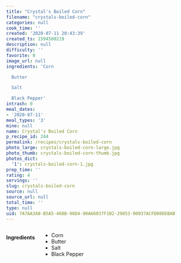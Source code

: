 ```yaml
---
title: "Crystal's Boiled Corn"
filename: "crystals-boiled-corn"
categories: null
cook_time: ''
created: '2020-07-11 20:43:39'
created_ts: 1594500219
description: null
difficulty: ''
favorite: 0
image_url: null
ingredients: 'Corn

  Butter

  Salt

  Black Pepper'
intrash: 0
meal_dates:
- '2020-07-11'
meal_types: '3'
mine: null
name: Crystal's Boiled Corn
p_recipe_id: 244
permalink: /recipes/crystals-boiled-corn
photo_large: crystals-boiled-corn-large.jpg
photo_thumb: crystals-boiled-corn-thumb.jpg
photos_dict:
  '1': crystals-boiled-corn-1.jpg
prep_time: ''
rating: 4
servings: ''
slug: crystals-boiled-corn
source: null
source_url: null
total_time: ''
type: null
uid: 7A7AA3A8-B5A5-468B-96D4-90A66037F1B2-29053-00037ACFD08DEBAB
---
```

<div class="large-8 medium-7 columns" id="writeup">	</div><!-- #writeup -->
</div><!-- #row-one -->
<div class="row" id="row-two">	<div class="medium-4 small-5 columns" id="ingredients"><h4>Ingredients</h4><div class="box box-ingredients content"><ul>
<li>Corn</li>
<li>Butter</li>
<li>Salt</li>
<li>Black Pepper</li>
</ul>
</div>	</div>	<div class="medium-6 small-7 columns" id="directions">	</div>